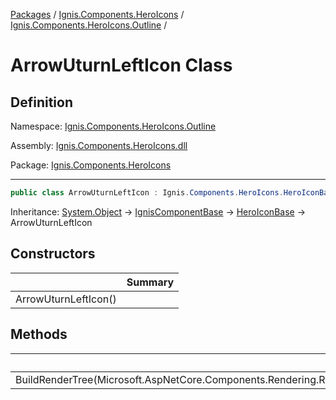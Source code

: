 [Packages](../../README.md) / [Ignis.Components.HeroIcons](../README.md) / [Ignis.Components.HeroIcons.Outline](README.md) /

# ArrowUturnLeftIcon Class

## Definition

Namespace: [Ignis.Components.HeroIcons.Outline](README.md)

Assembly: [Ignis.Components.HeroIcons.dll](../README.md)

Package: [Ignis.Components.HeroIcons](https://www.nuget.org/packages/Ignis.Components.HeroIcons)

---

```csharp
public class ArrowUturnLeftIcon : Ignis.Components.HeroIcons.HeroIconBase
```

Inheritance: [System.Object](https://learn.microsoft.com/en-us/dotnet/api/System.Object) → [IgnisComponentBase](../../Ignis.Components/Ignis.Components/Ignis.Components.IgnisComponentBase.md) → [HeroIconBase](../Ignis.Components.HeroIcons/Ignis.Components.HeroIcons.HeroIconBase.md) → ArrowUturnLeftIcon

## Constructors

|                      | Summary |
| -------------------- | ------- |
| ArrowUturnLeftIcon() |         |

## Methods

|                                                                              | Summary |
| ---------------------------------------------------------------------------- | ------- |
| BuildRenderTree(Microsoft.AspNetCore.Components.Rendering.RenderTreeBuilder) |         |
